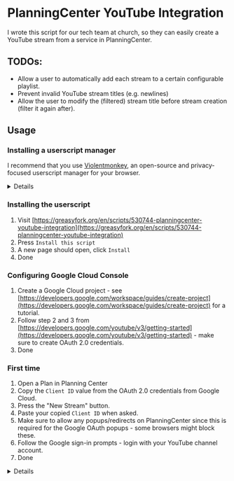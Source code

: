 # PlanningCenter YouTube Integration

I wrote this script for our tech team at church, so they can easily create a YouTube stream from a service in PlanningCenter.

## TODOs:
- Allow a user to automatically add each stream to a certain configurable playlist.
- Prevent invalid YouTube stream titles (e.g. newlines)
- Allow the user to modify the (filtered) stream title before stream creation (filter it again after).

## Usage

### Installing a userscript manager

I recommend that you use [Violentmonkey](https://violentmonkey.github.io/get-it/), an open-source and privacy-focused userscript manager for your browser.

<details>

*[Greasemonkey](https://www.greasespot.net/) is a great alternative option if you are using Firefox. But you will have to modify some code related to the `@grant` annotations like `GM_setValue`.*

*Tampermonkey is no longer open-source, so that's why I cannot recommend it.*

</details>

### Installing the userscript

1. Visit [https://greasyfork.org/en/scripts/530744-planningcenter-youtube-integration](https://greasyfork.org/en/scripts/530744-planningcenter-youtube-integration)
2. Press `Install this script`
3. A new page should open, click `Install`
4. Done

### Configuring Google Cloud Console

1. Create a Google Cloud project - see [https://developers.google.com/workspace/guides/create-project](https://developers.google.com/workspace/guides/create-project) for a tutorial.
2. Follow step 2 and 3 from [https://developers.google.com/youtube/v3/getting-started](https://developers.google.com/youtube/v3/getting-started) - make sure to create OAuth 2.0 credentials.
3. Done

### First time 
1. Open a Plan in Planning Center
2. Copy the `Client ID` value from the OAuth 2.0 credentials from Google Cloud.
3. Press the "New Stream" button.
4. Paste your copied `Client ID` when asked.
5. Make sure to allow any popups/redirects on PlanningCenter since this is required for the Google OAuth popups - some browsers might block these.
6. Follow the Google sign-in prompts - login with your YouTube channel account.
7. Done

<details>

We use notes in our services called `Spreker` and `Thema`.

The `Spreker` (Preacher) note is used to set the name of the preacher in the livestream title.

The `Thema` (Theme) note is used as the prefix of the stream title.

The date is added as a suffix to the theme and preacher name.

If you want to customize the names of these notes, you can modify the `StreamManager` class in the code. This class also contains the description template, which you will want to modify.

</details>
